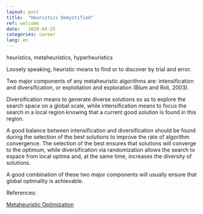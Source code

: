 ```yaml
---
layout: post
title:  "Heuristics Demystified"
ref: welcome
date:   2020-04-25
categories: career
lang: en
---
```


heuristics, metaheuristics, hyperheuristics

Loosely speaking, heuristic means to find or to discover by trial and error. 

Two major components of any metaheuristic algorithms are: intensification and diversification, or exploitation and exploration (Blum and Roli, 2003). 

Diversification means to generate diverse solutions so as to explore the search space on a global scale, while intensification means to focus the search in a local region knowing that a current good solution is found in this region. 

A good balance between intensification and diversification should be found during the selection of the best solutions to improve the rate of algorithm convergence. The selection of the best ensures that solutions will converge to the optimum, while diversification via randomization allows the search to espace from local optima and, at the same time, increases the diversity of solutions. 

A good combination of these two major components will usually ensure that global optimality is achievable.



References:


[Metaheuristic Optimization][ref-1]

[ref-1]:http://www.scholarpedia.org/article/Metaheuristic_Optimization#Genetic_Algorithms